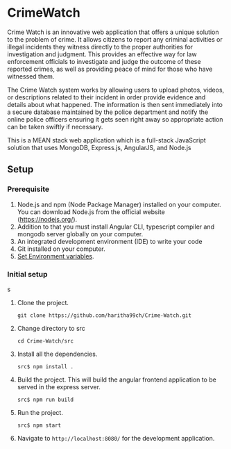 # CrimeWatch

Crime Watch is an innovative web application that offers a unique solution to the problem of crime. It allows citizens to report any criminal activities or illegal incidents they witness directly to the proper authorities for investigation and judgment. This provides an effective way for law enforcement officials to investigate and judge the outcome of these reported crimes, as well as providing peace of mind for those who have witnessed them.

The Crime Watch system works by allowing users to upload photos, videos, or descriptions related to their incident in order provide evidence and details about what happened. The information is then sent immediately into a secure database maintained by the police department and notify the online police officers ensuring it gets seen right away so appropriate action can be taken swiftly if necessary.

This is a MEAN stack web application which is a full-stack JavaScript solution that uses MongoDB, Express.js, AngularJS, and Node.js

## Setup

### Prerequisite

1. Node.js and npm (Node Package Manager) installed on your computer. You can download Node.js from the official website (https://nodejs.org/).
2. Addition to that you must install Angular CLI, typescript compiler and mongodb server globally on your computer.
3. An integrated development environment (IDE) to write your code
4. Git installed on your computer.
5. [Set Environment variables](src/Crimewatch-Backend/README.md#setting-environment-variables).

### Initial setup

s

1. Clone the project.

    `git clone https://github.com/haritha99ch/Crime-Watch.git`

2. Change directory to src

    `cd Crime-Watch/src`

3. Install all the dependencies.

    `src$ npm install .`

4. Build the project. This will build the angular frontend application to be served in the express server.

    `src$ npm run build`

5. Run the project.

    `src$ npm start`

6. Navigate to `http://localhost:8080/` for the development application.
